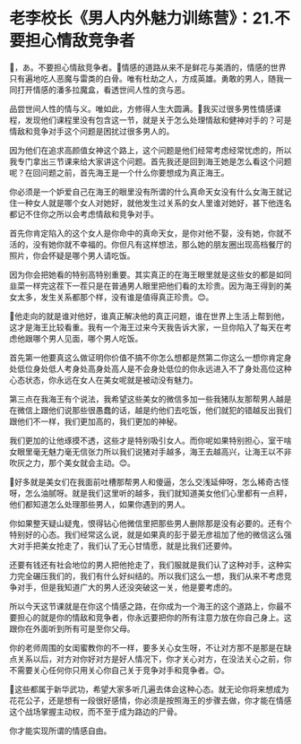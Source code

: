 # 老李校长《男人内外魅力训练营》：21.不要担心情敌竞争者

🎼，あ。不要担心情敌竞争者。🎼情感的道路从来不是鲜花与美酒的，情感的世界只有遍地吃人恶魔与雷类的白骨。唯有杜劫之人，方成英雄。勇敢的男人，随我一同打开情感的潘多拉魔盒，看透世间人性的贪与恶。

品尝世间人性的情与义。唯如此，方修得人生大圆满。🎼我买过很多男性情感课程，发现他们课程里没有包含这一节，就是关于怎么处理情敌和健神对手的？可是情敌和竞争对手这个问题是困扰过很多男人的。

因为他们在追求高颜值女神这个路上，这个问题是他们经常考虑经常忧虑的，所以我专门拿出三节课来给大家讲这个问题。首先我还是回到海王她是怎么看这个问题呢？在回问题之前，首先海王是一个什么你要想成为真正海王。

你必须是一个妒爱自己在海王的眼里没有所谓的什么真命天女没有什么女海王就记住一种女人就是哪个女人对她好，就他发生过关系的女人里谁对她好，甚下他连名都记不住你之所以会考虑情敌和竞争对手。

首先你肯定陷入的这个女人是你命中的真命天女，是你对他不娶，没有她，你就不活的，没有她你就不幸福的。你但凡有这样想法，那么她的朋友圈出现高档餐厅的照片，你会怀疑是哪个男人请吃饭。

因为你会把她看的特别高特别重要。其实真正的在海王眼里就是这些女的都是如同韭菜一样完这茬下一茬只是在普通男人眼里把他们看的太珍贵。因为海王得到的美女太多，发生关系都那个样，没有谁是值得真正珍贵。😊。

🎼他走向的就是谁对他好，谁真正解决他的真正问题，谁在世界上生活上帮到他，这才是海王比较看重。我有一个海王过来今天我告诉大家，一旦你陷入了每天在考虑他跟哪个男人见面，哪个男人吃饭。

首先第一他要真这么做证明你价值不搞不你怎么想都是然第二你这么一想你肯定身处低位身处低人考身处高身处高人是不会身处低位的你永远进入不了身处高位这种心态状态，你永远在女人在美女呢就是被动没有魅力。

第三点在我海王有个说法，我希望这些美女的微信多加一些我猪队友那帮男人越是在微信上跟他们说那些很愚蠢的话，越是约他们去吃饭，他们就犯的错越反出我们跟他们不一样，我们更加高的，我们更加的神秘。

我们更加的让他琢摸不透，这些才是特别吸引女人。而你呢如果特别担心，室干啥女眼里毫无魅力毫无信张力所以我们说猪对手越多，海王去越高兴，让海王以不非吹灰之力，那个美女就会主动。😊。

🎼好多就是美女们在我面前吐槽那帮男人和傻逼，怎么交浅延伸呀，怎么稀奇古怪呀，怎么油腻呀。就是我们这里听的越多，我们就知道美女他们心里都有一点秤，他们都知道怎么处理那些男人，如果你遇到的男人。

你如果整天疑山疑鬼，恨得钻心他微信里把那些男人删除那是没有必要的。还有个特别好的心态。我们经常这么说，就是如果真的彭于晏无彦祖加了他的微信这么强大对手把美女抢走了，我们认了无心甘情愿，就是比我们还要帅。

还要有钱还有社会地位的男人把他抢走了，我们服就是我们认了这种对手，这种实力完全碾压我们的，我们有什么好纠结的。所以我们这么一想，我们从来不考虑竞争对手，但是我知道广大的男人还没突破这一关，他是要考虑的。

所以今天这节课就是在你这个情感之路，在你成为一个海王的这个道路上，你最不要担心的就是你的情敌和竞争者，你永远要把你的所有注意力放在你自己身上。这跟你在外面听到所有可是至你父母。

你的老师周围的女闺蜜教你的不一样，要多关心女生呀，不让对方那不是那是在缺点关系以后，对方对你好对方是好人情况下，你才关心对方，在没法关心之前，你不需要关心任何你只用关心你自己关于竞争对手和竞争者。😊。

🎼这些都属于新华武功，希望大家多听几遍去体会这种心态。就无论你将来想成为花花公子，还是想有一段很好感情，你必须是按照海王的步骤去做，你才能在情感这个战场掌握主动权，而不至于成为路边的尸骨。

你才能实现所谓的情感自由。